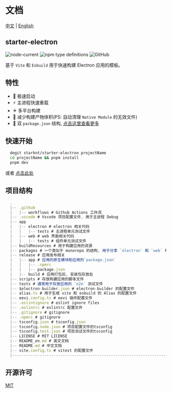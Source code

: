 # 文档

[中文](./README.md) | [English](./README_en.md)

## starter-electron

![node-current](https://img.shields.io/node/v/vite)
![npm type definitions](https://img.shields.io/npm/types/typescript)
![GitHub](https://img.shields.io/github/license/starknt/starter-electron)

基于 `Vite` 和 `Esbuild` 用于快速构建 Electron 应用的模板。

## 特性

- 🚀 极速启动
- ⚡ 主进程快速重载
- ✈ 多平台构建
- 🎉 减少构建产物体积(PS: 自动清理 `Native Module` 的无效文件)
- 🍛 双 `package.json` 结构, [点击这里查看更多](https://www.electron.build/tutorials/two-package-structure)

## 快速开始

```bash
  degit starknt/starter-electron projectName
  cd projectName && pnpm install
  pnpm dev
```

或者 [点击此处](https://github.com/starknt/starter-electron/generate)

## 项目结构

```typescript
  .
  |-- .github
  |   |-- workflows # Github Actions 工作流
  |-- .vscode # Vscode 项目配置文件, 用于主进程 Debug
  |-- app
  |   |-- electron # electron 相关代码
  |   |   |-- tests # 主进程单元测试文件
  |   |-- web # web 界面相关代码
  |   |   |-- tests # 组件单元测试文件
  |-- buildResources # 用于构建应用的资源
  |-- packages # 一个类似于 monorepo 的结构, 用于分享 `electron` 和 `web` 环境中能共享代码
  |-- release # 应用发布相关
  |   |-- app # 应用的原生模块和应用的`package.json`
  |   |   |-- .npmrc
  |   |   |-- package.json
  |   |-- build # 应用打包后, 安装包存放处
  |-- scripts # 存放构建应用的脚本文件
  |-- tests # 通常用于存放应用的 `e2e` 测试文件
  |-- $electron-builder.json # electron-builder 的配置文件
  |-- alias.ts # 用于生成 vite 和 esbuild 的 Alias 的配置文件
  |-- eevi.config.ts # eevi 插件配置文件
  |-- .eslintignore # eslint ignore files
  |-- .eslintrc # eslintrc 配置文件
  |-- .gitignore # gitignore
  |-- .npmrc # gitignore
  |-- tsconfig.json # tsconfig.json
  |-- tsconfig.node.json # 项目配置文件的tsconfig
  |-- tsconfig.test.json # 项目测试文件的tsconfig
  |-- LICENSE # MIT LICENSE
  |-- README_en.md # 英文文档
  |-- README.md # 中文文档
  |-- vite.config.ts # vitest 的配置文件
  |------------------------------------------------------------------------------------------------
```

## 开源许可

[MIT](./LICENSE)
